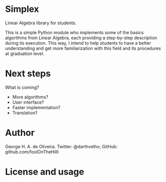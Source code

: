 Simplex
=======

Linear Algebra library for students.

This is a simple Python module who implements some of the basics algorithms from Linear Algebra, each providing a 
step-by-step description during its execution. This way, I intend to help students to have a better understanding
and get more familiarization with this field and its procedures at graduation level.

Next steps
==========

What is coming?

* More algorithms?
* User interface?
* Faster implementation?
* Translation?

Author
=======

George H. A. de Oliveira.
  Twitter: @darthvelho;
  GitHub: github.com/foolOnTheHilll

License and usage
=================

